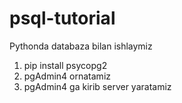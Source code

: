 # psql-tutorial
Pythonda databaza bilan ishlaymiz

<ol>
   <li>pip install psycopg2</li>
   <li>pgAdmin4 ornatamiz</li>
   <li>pgAdmin4 ga kirib server yaratamiz</li>
</ol>

